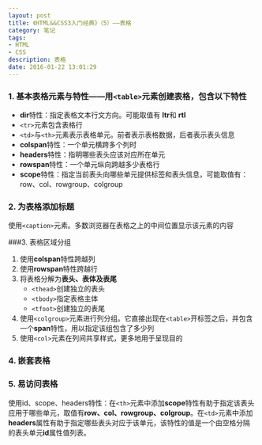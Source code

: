 ```yaml
---
layout: post
title: 《HTML&&CSS3入门经典》（5）——表格
category: 笔记
tags: 
- HTML 
- CSS
description: 表格
date: 2016-01-22 13:01:29
---
```



### 1. 基本表格元素与特性——用`<table>`元素创建表格，包含以下特性
- **dir**特性：指定表格文本行文方向。可能取值有 **ltr**和 **rtl**
- `<tr>`元素包含表格行
- `<td>`与`<th>`元素表示表格单元。前者表示表格数据，后者表示表头信息
- **colspan**特性：一个单元横跨多个列时
- **headers**特性：指明哪些表头应该对应所在单元
- **rowspan**特性：一个单元纵向跨越多少表格行
- **scope**特性：指定当前表头向哪些单元提供标签和表头信息，可能取值有：row、col、rowgroup、colgroup

### 2. 为表格添加标题  
使用`<caption>`元素。多数浏览器在表格之上的中间位置显示该元素的内容

###3. 表格区域分组
1. 使用**colspan**特性跨越列
2. 使用**rowspan**特性跨越行
3. 将表格分解为**表头、表体及表尾**
	- `<thead>`创建独立的表头
	- `<tbody>`指定表格主体
	- `<tfoot>`创建独立的表尾
4. 使用`<colgroup>`元素进行列分组。它直接出现在`<table>`开标签之后，并包含一个**span**特性，用以指定该组包含了多少列
5. 使用`<col>`元素在列间共享样式，更多地用于呈现目的

### 4. 嵌套表格

### 5. 易访问表格  
使用id、scope、headers特性：在`<th>`元素中添加**scope**特性有助于指定该表头应用于哪些单元，取值有**row、col、rowgroup、colgroup**。在`<td>`元素中添加 **headers**属性有助于指定哪些表头对应于该单元，该特性的值是一个由空格分隔的表头单元**id**属性值列表。
